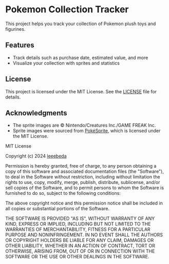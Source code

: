 # Pokemon Collection Tracker

This project helps you track your collection of Pokemon plush toys and figurines.

## Features

- Track details such as purchase date, estimated value, and more
- Visualize your collection with sprites and statistics

## License

This project is licensed under the MIT License. See the [LICENSE](LICENSE) file for details.

## Acknowledgments

- The sprite images are © Nintendo/Creatures Inc./GAME FREAK Inc.
- Sprite images were sourced from [PokéSprite](https://github.com/msikma/pokesprite.git), which is licensed under the MIT License.


MIT License

Copyright (c) 2024 [leeebeda](https://github.com/leeebeda)

Permission is hereby granted, free of charge, to any person obtaining a copy
of this software and associated documentation files (the "Software"), to deal
in the Software without restriction, including without limitation the rights
to use, copy, modify, merge, publish, distribute, sublicense, and/or sell
copies of the Software, and to permit persons to whom the Software is
furnished to do so, subject to the following conditions:

The above copyright notice and this permission notice shall be included in all
copies or substantial portions of the Software.

THE SOFTWARE IS PROVIDED "AS IS", WITHOUT WARRANTY OF ANY KIND, EXPRESS OR
IMPLIED, INCLUDING BUT NOT LIMITED TO THE WARRANTIES OF MERCHANTABILITY,
FITNESS FOR A PARTICULAR PURPOSE AND NONINFRINGEMENT. IN NO EVENT SHALL THE
AUTHORS OR COPYRIGHT HOLDERS BE LIABLE FOR ANY CLAIM, DAMAGES OR OTHER
LIABILITY, WHETHER IN AN ACTION OF CONTRACT, TORT OR OTHERWISE, ARISING FROM,
OUT OF OR IN CONNECTION WITH THE SOFTWARE OR THE USE OR OTHER DEALINGS IN THE
SOFTWARE.

